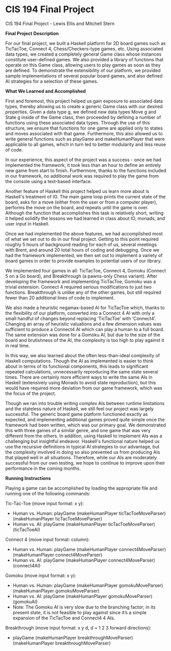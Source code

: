 CIS 194 Final Project
==============

CIS 194 Final Project - Lewis Ellis and Mitchell Stern

**Final Project Description**

For our final project, we built a Haskell platform for 2D board games such as TicTacToe, Connect 4, Chess/Checkers-type games, etc. Using associated data types, we created a completely general Game class whose instances constitute user-defined games. We also provided a library of functions that operate on this Game class, allowing users to play games as soon as they are defined. To demonstrate the extensibility of our platform, we provided sample implementations of several popular board games, and also defined AI strategies for a selection of these games.

**What We Learned and Accomplished**

First and foremost, this project helped us gain exposure to associated data types, thereby allowing us to create a generic Game class with our desired properties. Given a data type g, we defined new data types Move g and State g inside of the Game class, then proceeded by defining a number of functions using these associated data types. Through the use of this structure, we ensure that functions for one game are applied only to states and moves associated with that game. Furthermore, this also allowed us to write general functions such as playGame and makeHumanPlayer that were applicable to all games, which in turn led to better modularity and less reuse of code.

In our experience, this aspect of the project was a success - once we had implemented the framework, it took less than an hour to define an entirely new game from start to finish. Furthermore, thanks to the functions included in our framework, no additional work was required to play the game from the console using a text-based interface.

Another feature of Haskell this project helped us learn more about is Haskell's treatment of IO. The main game loop prints the current state of the board, asks for a move (either from the user or from a computer player), performs the move on the board, and repeats until the game is over. Although the function that accomplishes this task is relatively short, writing it helped solidify the lessons we had learned in class about IO, monads, and user input in Haskell.

Once we had implemented the above features, we had accomplished most of what we set out to do in our final project. Getting to this point required roughly 5 hours of background reading for each of us, several meetings with Brent, and around 20 total hours of coding and debugging. Once we had the framework implemented, we then set out to implement a variety of board games in order to provide examples to potential users of our library.

We implemented four games in all: TicTacToe, Connect 4, Gomoku (Connect 5 on a Go board), and Breakthrough (a pawns-only Chess variant). After developing the framework and implementing TicTacToe, Gomoku was a trivial extension. Connect 4 required serious modifications to just two functions. Breakthrough is unlike any of the other games, but still required fewer than 20 additional lines of code to implement. 

We also made a heuristic negamax-based AI for TicTacToe which, thanks to the flexibility of our platform, converted into a Connect 4 AI with only a small handful of changes beyond replacing ‘TicTacToe’ with ‘Connect4’. Changing an array of heuristic valuations and a few dimension values was sufficient to produce a Connect4 AI which can play a human to a full board. The same extension was done for a Gomoku AI, but due to the size of the board and brutishness of the AI, the complexity is too high to play against it in real time.

In this way, we also learned about the often less-than-ideal complexity of Haskell computations. Though the AI as implemented is easier to think about in terms of its functional components, this leads to significant repeated calculations, unnecessarily reproducing the same state several times. There are certainly more efficient ways to write the same AIs in Haskell (extensively using Monads to avoid state reproduction), but this would have required more deviation from our game framework, which was the focus of the project.

Though we ran into trouble writing complex AIs between runtime limitations and the stateless nature of Haskell, we still feel our project was largely successful. The generic board game platform functioned exactly as expected, and implementing additional games proved quite simple once the framework had been written, which was our primary goal. We demonstrated this with three games of a similar genre, and one game that was very different from the others. In addition, using Haskell to implement AIs was a challenging but insightful endeavor. Haskell's functional nature helped us use the recursive definitions in typical AI strategies to our advantage, but the complexity involved in doing so also prevented us from producing AIs that played well in all situations. Therefore, while our AIs are moderately successful from our own testing, we hope to continue to improve upon their performance in the coming months.

**Running Instructions**

Playing a game can be accomplished by loading the appropriate file and running one of the following commands:

Tic-Tac-Toe (move input format: x y):
* Human vs. Human: playGame (makeHumanPlayer ticTacToeMoveParser) (makeHumanPlayer ticTacToeMoveParser)
* Human vs. AI: playGame (makeHumanPlayer ticTacToeMoveParser) (ticTacToeAI)

Connect 4 (move input format: column):
* Human vs. Human: playGame (makeHumanPlayer connect4MoveParser) (makeHumanPlayer connect4MoveParser)
* Human vs. AI: playGame (makeHumanPlayer connect4MoveParser) (connect4AI)

Gomoku (move input format: x y):
* Human vs. Human: playGame (makeHumanPlayer gomokuMoveParser) (makeHumanPlayer gomokuMoveParser)
* Human vs. AI: playGame (makeHumanPlayer gomokuMoveParser) (gomokuAI)
* Note: The Gomoku AI is very slow due to the branching factor; in its present state, it is not feasible to play against since it’s a simple expansion of the TicTacToe and Connect4 4 AIs.

Breakthrough (move input format: x y d, d = 1 2 3 forward directions):
* playGame (makeHumanPlayer breakthroughMoveParser) (makeHumanPlayer breakthroughMoveParser)
